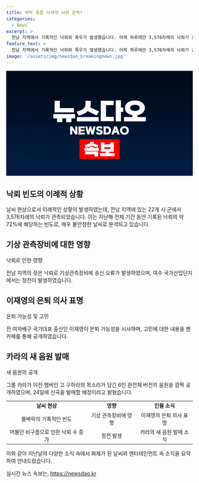```yaml
---
title: 벼락 폭풍 이례적 낙뢰 관측! 
categories:
  - News
excerpt: >
  전남 지역에서 기록적인 낙뢰와 폭우가 발생했습니다. 어제 하루에만 3,576차례의 낙뢰가 관측되었는데, 작년 전남 지역에 기록된 낙뢰의 72%가 하루 동안 관측된 것으로, 기상청은 대기의 불안정으로 이례적인 현상으로 분석하고 있습니다. 또한, 전남 지역의 낙뢰로 기상관측장비 오류와 정전이 발생했습니다. 또한, 이재영이 배구 은퇴를 암시하며 팬들에게 응원을 요청하고, 그룹 카라가 전 멤버 6인 완전체로 새 음원 헬로를 공개했습니다.
feature_text: >
  전남 지역에서 기록적인 낙뢰와 폭우가 발생했습니다. 어제 하루에만 3,576차례의 낙뢰가 관측되었는데, 작년 전남 지역에 기록된 낙뢰의 72%가 하루 동안 관측된 것으로, 기상청은 대기의 불안정으로 이례적인 현상으로 분석하고 있습니다. 또한, 전남 지역의 낙뢰로 기상관측장비 오류와 정전이 발생했습니다. 또한, 이재영이 배구 은퇴를 암시하며 팬들에게 응원을 요청하고, 그룹 카라가 전 멤버 6인 완전체로 새 음원 헬로를 공개했습니다.
image: '/assets/img/newsdao_breakingnews.jpg'
---
```


<p><img src="/assets/img/newsdao_breakingnews.jpg" alt="koreaapp 속보" /></p>

<h2 data-ke-size="size26">낙뢰 빈도의 이례적 상황</h2>

<p data-ke-size="size16"></p>

<p>날씨 현상으로서 이례적인 상황이 발생하였는데, 전남 지역에 있는 22개 시·군에서 3,576차례의 낙뢰가 관측되었습니다. 이는 지난해 전체 기간 동안 기록된 낙뢰의 약 72%에 해당하는 빈도로, 매우 불안정한 날씨로 분석되고 있습니다.</p>

<h2 data-ke-size="size26">기상 관측장비에 대한 영향</h2>

<p data-ke-size="size16">낙뢰로 인한 영향</p>

<p>전남 지역의 잦은 낙뢰로 기상관측장비에 송신 오류가 발생하였으며, 여수 국가산업단지에서는 정전이 발생하였습니다. </p>

<h2 data-ke-size="size26">이재영의 은퇴 의사 표명</h2>

<p data-ke-size="size16">은퇴 가능성 및 고민</p>

<p>전 여자배구 국가대표 출신인 이재영이 은퇴 가능성을 시사하며, 고민에 대한 내용을 팬카페를 통해 공개하였습니다. </p>

<h2 data-ke-size="size26">카라의 새 음원 발매</h2>

<p data-ke-size="size16">새 음원의 공개</p>

<p>그룹 카라가 이전 멤버인 고 구하라의 목소리가 담긴 6인 완전체 버전의 음원을 깜짝 공개하였으며, 24일에 신곡을 발매할 예정이라고 밝혔습니다.</p>

<table style="width: 100%;">
<tbody>
<tr>
<td style="text-align: center; height: 17px;"><b>날씨 현상</b></td>
<td style="text-align: center; height: 17px;"><b>영향</b></td>
<td style="text-align: center; height: 17px;"><b>인물 소식</b></td>
</tr>
<tr>
<td style="text-align: center; height: 17px;">물벼락의 기록적인 빈도</td>
<td style="text-align: center; height: 17px;">기상 관측장비에 영향</td>
<td style="text-align: center; height: 17px;">이재영의 은퇴 의사 표명</td>
</tr>
<tr>
<td style="text-align: center; height: 17px;">머물던 비구름으로 인한 낙뢰 수 증가</td>
<td style="text-align: center; height: 17px;">정전 발생</td>
<td style="text-align: center; height: 17px;">카라의 새 음원 발매 소식</td>
</tr>
</tbody>
</table>

<p data-ke-size="size16"></p>

<p>이와 같이 지난날의 다양한 소식 속에서 화제가 된 날씨와 엔터테인먼트 속 소식을 요약하여 안내드렸습니다.</p>
실시간 뉴스 속보는, <a href="https://newsdao.kr" rel="dofollow">https://newsdao.kr</a>



